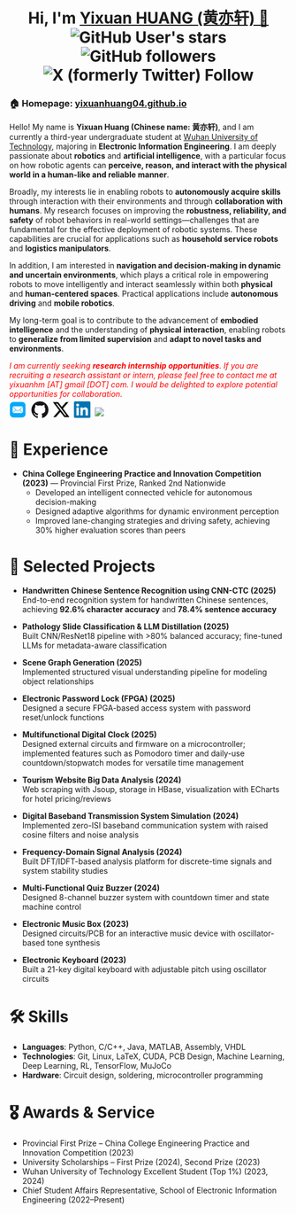 <h1 align="center">
  Hi, I'm <a href="https://yixuanhuang04.github.io" target="_blank">Yixuan HUANG (黄亦轩) 👋</a> <br>
	<img alt="GitHub User's stars" src="https://img.shields.io/github/stars/yixuanhuang04">
	<img alt="GitHub followers" src="https://img.shields.io/github/followers/yixuanhuang04">
  <img alt="X (formerly Twitter) Follow" src="https://img.shields.io/twitter/follow/yixuanhuang_">
</h1>


<h3>🏠 <b>Homepage</b>: <a href="https://yixuanhuang04.github.io" target="_blank">yixuanhuang04.github.io</a></h3>
<p>
Hello! My name is <b>Yixuan Huang (Chinese name: 黄亦轩)</b>, and I am currently a third-year undergraduate student at <a href="https://www.whut.edu.cn/" target="_blank">Wuhan University of Technology</a>, majoring in <b>Electronic Information Engineering</b>. I am deeply passionate about <b>robotics</b> and <b>artificial intelligence</b>, with a particular focus on how robotic agents can <b>perceive, reason, and interact with the physical world in a human-like and reliable manner</b>.

Broadly, my interests lie in enabling robots to <b>autonomously acquire skills</b> through interaction with their environments and through <b>collaboration with humans</b>. My research focuses on improving the <b>robustness, reliability, and safety</b> of robot behaviors in real-world settings—challenges that are fundamental for the effective deployment of robotic systems. These capabilities are crucial for applications such as <b>household service robots</b> and <b>logistics manipulators</b>.

In addition, I am interested in <b>navigation and decision-making in dynamic and uncertain environments</b>, which plays a critical role in empowering robots to move intelligently and interact seamlessly within both <b>physical</b> and <b>human-centered spaces</b>. Practical applications include <b>autonomous driving</b> and <b>mobile robotics</b>.

My long-term goal is to contribute to the advancement of <b>embodied intelligence</b> and the understanding of <b>physical interaction</b>, enabling robots to <b>generalize from limited supervision</b> and <b>adapt to novel tasks and environments</b>.

<i style="color: red; display: inline;">I am currently seeking <b>research internship opportunities</b>. If you are recruiting a research assistant or intern, please feel free to contact me at <i>yixuanhm [AT] gmail [DOT] com</i>. I would be delighted to explore potential opportunities for collaboration.</i>
</p>


<p  style="margin-top: -10px;">
  <a href="mailto:yixuanhm@gmail.com" target="_blank"><img src="./files/icon/email.png" height="32px" style="margin-bottom:-4px"></a>&nbsp;
  <a href="https://github.com/yixuanhuang04" target="_blank"><img src="./files/icon/github_s.jpg" height="30px" style="margin-bottom:-3px"></a>&nbsp;
  <a href="https://x.com/yixuanhuang_" target="_blank"><img src="./files/icon/X_icon.png" height="30px" style="margin-bottom:-3px"></a>&nbsp;
  <a href="https://www.linkedin.com/in/yixuanhuang04/" target="_blank"><img src="./files/icon/LinkedIn.png" height="30px" style="margin-bottom:-3px"></a>&nbsp;
  <a href="https://visitorbadge.io/status?path=https%3A%2F%2Fyixuanhuang.com"><img src="https://api.visitorbadge.io/api/visitors?path=https%3A%2F%2Fyixuanhuang.com&labelColor=%232ccce4&countColor=%230158f9" /></a>
</p>


# 🚀 Experience
* **China College Engineering Practice and Innovation Competition (2023)** — Provincial First Prize, Ranked 2nd Nationwide  
  - Developed an intelligent connected vehicle for autonomous decision-making  
  - Designed adaptive algorithms for dynamic environment perception  
  - Improved lane-changing strategies and driving safety, achieving 30% higher evaluation scores than peers  

# 📂 Selected Projects
* **Handwritten Chinese Sentence Recognition using CNN-CTC (2025)**  
  End-to-end recognition system for handwritten Chinese sentences, achieving **92.6% character accuracy** and **78.4% sentence accuracy**  

* **Pathology Slide Classification & LLM Distillation (2025)**  
  Built CNN/ResNet18 pipeline with >80% balanced accuracy; fine-tuned LLMs for metadata-aware classification  

* **Scene Graph Generation (2025)**  
  Implemented structured visual understanding pipeline for modeling object relationships  

* **Electronic Password Lock (FPGA) (2025)**  
  Designed a secure FPGA-based access system with password reset/unlock functions  

* **Multifunctional Digital Clock (2025)**  
  Designed external circuits and firmware on a microcontroller; implemented features such as Pomodoro timer and daily-use countdown/stopwatch modes for versatile time management  

* **Tourism Website Big Data Analysis (2024)**  
  Web scraping with Jsoup, storage in HBase, visualization with ECharts for hotel pricing/reviews  

* **Digital Baseband Transmission System Simulation (2024)**  
  Implemented zero-ISI baseband communication system with raised cosine filters and noise analysis  

* **Frequency-Domain Signal Analysis (2024)**  
  Built DFT/IDFT-based analysis platform for discrete-time signals and system stability studies  

* **Multi-Functional Quiz Buzzer (2024)**  
  Designed 8-channel buzzer system with countdown timer and state machine control  

* **Electronic Music Box (2023)**  
  Designed circuits/PCB for an interactive music device with oscillator-based tone synthesis  

* **Electronic Keyboard (2023)**  
  Built a 21-key digital keyboard with adjustable pitch using oscillator circuits  

# 🛠 Skills
- **Languages**: Python, C/C++, Java, MATLAB, Assembly, VHDL  
- **Technologies**: Git, Linux, LaTeX, CUDA, PCB Design, Machine Learning, Deep Learning, RL, TensorFlow, MuJoCo  
- **Hardware**: Circuit design, soldering, microcontroller programming  

# 🎖 Awards & Service
- Provincial First Prize – China College Engineering Practice and Innovation Competition (2023)  
- University Scholarships – First Prize (2024), Second Prize (2023)  
- Wuhan University of Technology Excellent Student (Top 1%) (2023, 2024)  
- Chief Student Affairs Representative, School of Electronic Information Engineering (2022–Present)  
